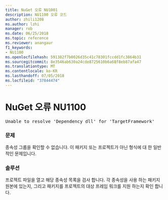 ```yaml
---
title: NuGet 오류 NU1001
description: NU1100 오류 코드
author: zhili1208
ms.author: lzhi
manager: rob
ms.date: 06/25/2018
ms.topic: reference
ms.reviewer: anangaur
f1_keywords:
- NU1100
ms.openlocfilehash: 591382f7b0026d35c41c78301fccdd1fc3864b31
ms.sourcegitcommit: 8e3546ab630a24cde8725610b6a68f8eb87afa47
ms.translationtype: MT
ms.contentlocale: ko-KR
ms.lasthandoff: 07/05/2018
ms.locfileid: "37844474"
---
```

# <a name="nuget-error-nu1100"></a>NuGet 오류 NU1100

<pre>Unable to resolve 'Dependency dll' for 'TargetFramework'</pre>

### <a name="issue"></a>문제
종속성 그룹을 확인할 수 없습니다. 이 패키지 또는 프로젝트가 아닌 형식에 대 한 일반적인 문제입니다.

### <a name="solution"></a>솔루션
프로젝트 파일을 열고 해당 종속성 목록을 검사 합니다. 각 종속성을 사용 하는 패키지 원본에 있는지, 그리고 패키지를 프로젝트의 대상 프레임 워크를 지원 하는지 확인 합니다.